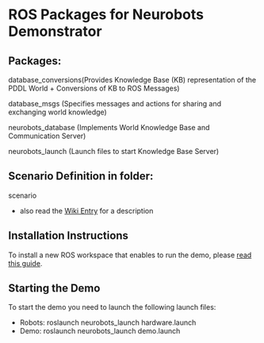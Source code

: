 # ROS Packages for Neurobots Demonstrator


## Packages:
  
database_conversions(Provides Knowledge Base (KB) representation of the PDDL World + Conversions of KB to ROS Messages)

database_msgs (Specifies messages and actions for sharing and exchanging world knowledge)

neurobots_database (Implements World Knowledge Base and Communication Server)

neurobots_launch (Launch files to start Knowledge Base Server)


## Scenario Definition in folder:

scenario
- also read the [Wiki Entry](http://mlgitlab.informatik.uni-freiburg.de/neurobots/demo/wikis/home) for a description

## Installation Instructions

To install a new ROS workspace that enables to run the demo, please [read this guide](installation_guide.md).

## Starting the Demo

To start the demo you need to launch the following launch files:

- Robots: roslaunch neurobots_launch hardware.launch
- Demo: roslaunch neurobots_launch demo.launch